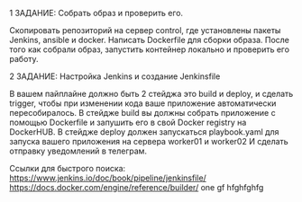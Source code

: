 1 ЗАДАНИЕ: Собрать образ и проверить его.

Скопировать репозиторий на сервер control, где установлены пакеты Jenkins, ansible и docker. Написать Dockerfile для сборки образа. После того как собрали образ, запустить контейнер локально и проверить его работу.

2 ЗАДАНИЕ: Настройка Jenkins и создание Jenkinsfile

В вашем пайплайне должно быть 2 стейджа это build и deploy, и сделать trigger, чтобы при изменении кода ваше приложение автоматически пересобиралось. В стейдже build вы должны собрать приложение с помощью Dockerfile и запушить его в свой Docker registry на DockerHUB. В стейдже deploy должен запускаться playbook.yaml для запуска вашего приложения на сервера worker01 и worker02 И сделать отправку уведомлений в телеграм.

Ссылки для быстрого поиска: https://www.jenkins.io/doc/book/pipeline/jenkinsfile/ https://docs.docker.com/engine/reference/builder/
one gf hfghfghfg
